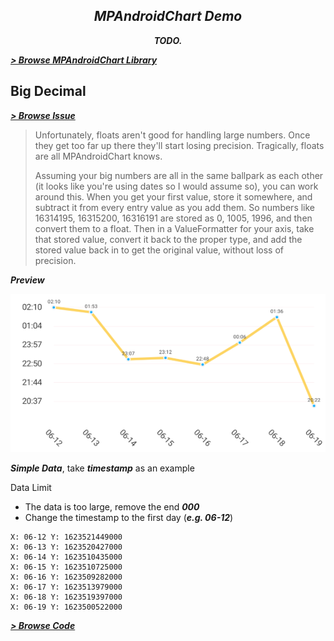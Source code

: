 <p align="center">
 <!-- <img width="200px" src="./assets/icon.svg" align="center" alt="AwesomeAndroidDemo" /> -->
 <h2 align="center"><em><strong>MPAndroidChart Demo</strong></em></h2>
 <p align="center"><em><strong>TODO.</strong></em></p>
</p>

[***> Browse MPAndroidChart Library***](https://github.com/PhilJay/MPAndroidChart)

## Big Decimal

[***> Browse Issue***](https://github.com/PhilJay/MPAndroidChart/issues/2891)

> Unfortunately, floats aren't good for handling large numbers. Once they get too far up there they'll start losing precision. Tragically, floats are all MPAndroidChart knows.
>
> Assuming your big numbers are all in the same ballpark as each other (it looks like you're using dates so I would assume so), you can work around this. When you get your first value, store it somewhere, and subtract it from every entry value as you add them. So numbers like 16314195, 16315200, 16316191 are stored as 0, 1005, 1996, and then convert them to a float. Then in a ValueFormatter for your axis, take that stored value, convert it back to the proper type, and add the stored value back in to get the original value, without loss of precision.

***Preview***

![preview](./assets/preview/big_decimal_chart_preview.png)

***Simple Data***, take ***timestamp*** as an example

Data Limit

- The data is too large, remove the end ***000***
- Change the timestamp to the first day (***e.g. 06-12***)

```text
X: 06-12 Y: 1623521449000
X: 06-13 Y: 1623520427000
X: 06-14 Y: 1623510435000
X: 06-15 Y: 1623510725000
X: 06-16 Y: 1623509282000
X: 06-17 Y: 1623513979000
X: 06-18 Y: 1623519397000
X: 06-19 Y: 1623500522000
```

[***> Browse Code***](./app/src/main/java/demo/android/mpchart/bigdecimal/BigDecimalChartActivity.kt)